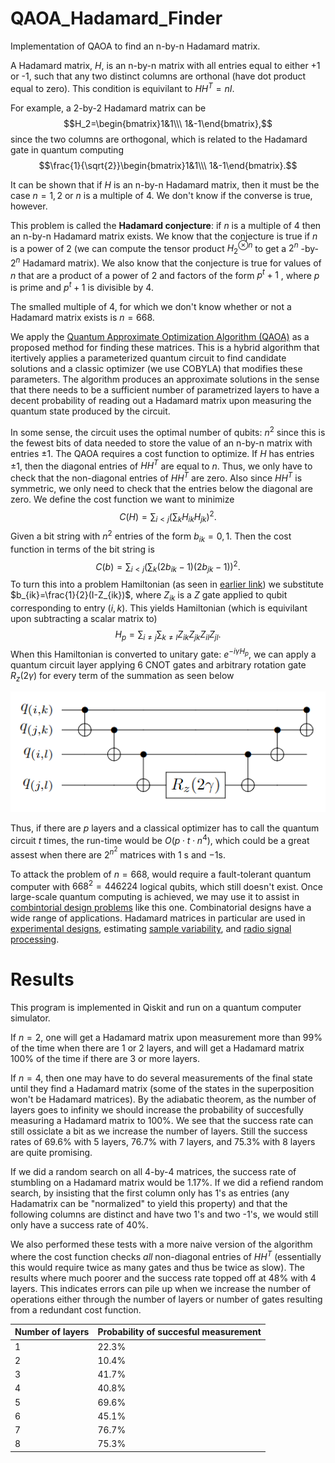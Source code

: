 # QAOA_Hadamard_Finder
Implementation of QAOA to find an n-by-n Hadamard matrix. 

A Hadamard matrix, $H$,
is an n-by-n matrix with all entries equal to either +1 or -1, such that any two distinct columns are orthonal (have dot product equal to zero). 
This condition is equivilant to $HH^T=nI$.

For example, a 2-by-2 Hadamard matrix can be
$$H_2=\begin{bmatrix}1&1\\\ 1&-1\end{bmatrix},$$
since the two columns are orthogonal, which is related to the Hadamard gate in quantum computing
$$\frac{1}{\sqrt{2}}\begin{bmatrix}1&1\\\ 1&-1\end{bmatrix}.$$

It can be shown that if $H$
is an n-by-n Hadamard matrix, then it must be the case $n=1,2$
or $n$
is a multiple of 4. We don't know if the converse is true, however.

This problem is called the **Hadamard conjecture**: if $n$ is a multiple of 4 then an
n-by-n Hadamard matrix exists. We know that the conjecture is true if $n$
is a power of 2 (we can compute the tensor product $H_2^{\otimes n}$
to get a $2^n$
-by-
$2^n$
Hadamard matrix). We also know that the conjecture is true for values of $n$
that are a product of a power of 2 and factors of the form $p^t+1$
, where $p$ is prime and $p^t+1$
is divisible by 4.

The smalled multiple of 4, for which we don't know whether or not a Hadamard matrix exists is $n=668$.

We apply the [Quantum Approximate Optimization Algorithm (QAOA)](https://qiskit.org/textbook/ch-applications/qaoa.html) as a proposed method for finding these matrices. This is a hybrid algorithm that itertively applies a parameterized quantum circuit to find candidate solutions and a classic optimizer (we use COBYLA) that modifies these parameters. The algorithm produces an approximate solutions in the sense that there needs to be a sufficient number of parametrized layers to have a decent probability of reading out a Hadamard matrix upon measuring the quantum state produced by the circuit. 

In some sense, the circuit uses the optimal number of qubits: $n^2$
since this is the fewest bits of data needed to store the value of an n-by-n matrix with entries $\pm1$.
The QAOA requires a cost function to optimize. If $H$ has entries $\pm 1$,
then the diagonal entries of $HH^T$
are equal to $n$. 
Thus, we only have to check that the non-diagonal entries of $HH^T$
are zero. Also since $HH^T$ is symmetric, we only need to check that the entries below the diagonal are zero. We define the cost function we want to minimize
$$C(H)=\sum_{i< j}\left(\sum_k H_{ik}H_{jk}\right)^2.$$
Given a bit string with $n^2$
entries of the form $b_{ik}=0,1$. 
Then the cost function in terms of the bit string is
$$C(b)=\sum_{i< j}\left(\sum_k (2b_{ik}-1)(2b_{jk}-1)\right)^2.$$
To turn this into a problem Hamiltonian (as seen in [earlier link](https://qiskit.org/textbook/ch-applications/qaoa.html)) we substitute $b_{ik}=\frac{1}{2}(I-Z_{ik})$,
where $Z_{ik}$ 
is a $Z$ gate applied to qubit corresponding to entry $(i,k)$.
This yields Hamiltonian (which is equivilant upon subtracting a scalar matrix to)
$$H_p=\sum_{i\neq j}\sum_{k\neq l}Z_{ik}Z_{jk}Z_{il}Z_{jl}.$$
When this Hamiltonian is converted to unitary gate: $e^{-i\gamma H_p}$,
we can apply a quantum circuit layer applying 6 CNOT gates and arbitrary rotation gate $R_z(2\gamma)$ for every term of the summation
as seen below

![](CCCZ.PNG)

Thus, if there are $p$ layers and a classical optimizer has to call the quantum circuit $t$ times, the run-time would be
$O(p\cdot t\cdot n^4)$,
which could be a great assest when there are $2^{n^2}$
matrices with $1$
s and $-1$s.

To attack the problem of $n=668$, would require a fault-tolerant quantum computer with $668^2=446224$
logical qubits, which still doesn't exist.
Once large-scale quantum computing is achieved, we may use it to assist in [combintorial design problems](https://en.wikipedia.org/wiki/Combinatorial_design) like this one. Combinatorial designs have a wide range of applications. Hadamard matrices in particular are used in [experimental designs](https://en.wikipedia.org/wiki/Plackett%E2%80%93Burman_design), estimating [sample variability](https://en.wikipedia.org/wiki/Balanced_repeated_replication), and [radio signal processing](https://en.wikipedia.org/wiki/Olivia_MFSK).

# Results
 This program is implemented in Qiskit and run on a quantum computer simulator.
 
If $n=2$, one will get a Hadamard matrix upon measurement more than 99% of the time when there are 1 or 2 layers, and will get a Hadamard matrix 100% of the time if there are 3 or more layers.

If $n=4$,
then one may have to do several measurements of the final state until they find a Hadamard matrix (some of the states in the superposition won't be Hadamard matrices). By the adiabatic theorem, as the number of layers goes to infinity we should increase the probability of succesfully measuring a Hadamard matrix to 100%.
We see that the success rate can still ossiclate a bit as we increase the number of layers. Still the success rates of 69.6% with 5 layers, 76.7% with 7 layers, and 75.3% with 8 layers are quite promising.

If we did a random search on all 4-by-4 matrices, the success rate of stumbling on a Hadamard matrix would be 1.17%. If we did a refiend random search, by insisting that the first column only has 1's as entries (any Hadamatrix can be "normalized" to yield this property) and that the following columns are distinct and have two 1's and two -1's, we would still only have a success rate of 40%.

We also performed these tests with a more naive version of the algorithm where the cost function checks *all* non-diagonal entries of $HH^T$
(essentially this would require twice as many gates and thus be twice as slow). The results where much poorer and the success rate topped off at 48% with 4 layers. This indicates errors can pile up when we increase the number of operations either through the number of layers or number of gates resulting from a redundant cost function.
                          
| Number of layers      | Probability of succesful measurement |
| ----------- |----------- |
| 1        |22.3%           |
| 2        |10.4%         |
|3         |41.7%         |
|4         | 40.8%         |
|5         | 69.6%          |
|6         | 45.1%         |
|7         | 76.7%         |
|8         | 75.3%         |
